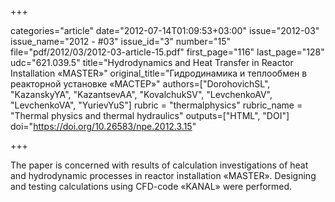 +++

categories="article"
date="2012-07-14T01:09:53+03:00"
issue="2012-03"
issue_name="2012 - #03"
issue_id="3"
number="15"
file="pdf/2012/03/2012-03-article-15.pdf"
first_page="116"
last_page="128"
udc="621.039.5"
title="Hydrodynamics and Heat Transfer in Reactor Installation «MASTER»"
original_title="Гидродинамика и теплообмен в реакторной установке «МАСТЕР»"
authors=["DorohovichSL", "KazanskyYA", "KazantsevAA", "KovalchukSV", "LevchenkoAV", "LevchenkoVA", "YurievYuS"]
rubric = "thermalphysics"
rubric_name = "Thermal physics and thermal hydraulics"
outputs=["HTML", "DOI"]
doi="https://doi.org/10.26583/npe.2012.3.15"

+++

The paper is concerned with results of calculation investigations of heat and hydrodynamic processes in reactor installation «MASTER». Designing and testing calculations using CFD-code «KANAL» were performed.
